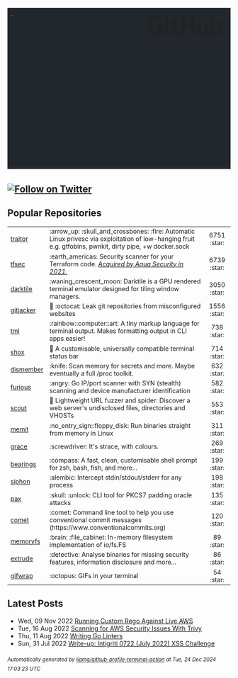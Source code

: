 ![gifOS](os.gif)

[![Follow on Twitter](https://shields.io/twitter/follow/liam_galvin?label=Follow)](https://twitter.com/liam_galvin) 
---

## Popular Repositories
<table>
<tr><td><a href="https://github.com/liamg/traitor">traitor</a></td><td>:arrow_up: :skull_and_crossbones: :fire: Automatic Linux privesc via exploitation of low-hanging fruit e.g. gtfobins, pwnkit, dirty pipe, +w docker.sock</td><td align="center" width="12%">6751 :star:</td></tr>
<tr><td><a href="https://github.com/aquasecurity/tfsec">tfsec</a></td><td>:earth_americas: Security scanner for your Terraform code. <i><a href='https://www.aquasec.com/news/aqua-security-acquires-tfsec/'>Acquired by Aqua Security in 2021.</a></i></td><td align="center" width="12%">6739 :star:</td></tr>
<tr><td><a href="https://github.com/liamg/darktile">darktile</a></td><td>:waning_crescent_moon: Darktile is a GPU rendered terminal emulator designed for tiling window managers. </td><td align="center" width="12%">3050 :star:</td></tr>
<tr><td><a href="https://github.com/liamg/gitjacker">gitjacker</a></td><td>🔪 :octocat: Leak git repositories from misconfigured websites</td><td align="center" width="12%">1556 :star:</td></tr>
<tr><td><a href="https://github.com/liamg/tml">tml</a></td><td>:rainbow::computer::art: A tiny markup language for terminal output. Makes formatting output in CLI apps easier!</td><td align="center" width="12%">738 :star:</td></tr>
<tr><td><a href="https://github.com/liamg/shox">shox</a></td><td>🍫 A customisable, universally compatible terminal status bar</td><td align="center" width="12%">714 :star:</td></tr>
<tr><td><a href="https://github.com/liamg/dismember">dismember</a></td><td>:knife: Scan memory for secrets and more. Maybe eventually a full /proc toolkit.</td><td align="center" width="12%">632 :star:</td></tr>
<tr><td><a href="https://github.com/liamg/furious">furious</a></td><td>:angry: Go IP/port scanner with SYN (stealth) scanning and device manufacturer identification</td><td align="center" width="12%">582 :star:</td></tr>
<tr><td><a href="https://github.com/liamg/scout">scout</a></td><td>🔭 Lightweight URL fuzzer and spider: Discover a web server's undisclosed files, directories and VHOSTs</td><td align="center" width="12%">553 :star:</td></tr>
<tr><td><a href="https://github.com/liamg/memit">memit</a></td><td>:no_entry_sign::floppy_disk: Run binaries straight from memory in Linux</td><td align="center" width="12%">311 :star:</td></tr>
<tr><td><a href="https://github.com/liamg/grace">grace</a></td><td>:screwdriver: It's strace, with colours.</td><td align="center" width="12%">269 :star:</td></tr>
<tr><td><a href="https://github.com/liamg/bearings">bearings</a></td><td>:compass: A fast, clean, customisable shell prompt for zsh, bash, fish, and more...</td><td align="center" width="12%">199 :star:</td></tr>
<tr><td><a href="https://github.com/liamg/siphon">siphon</a></td><td>:alembic: Intercept stdin/stdout/stderr for any process</td><td align="center" width="12%">198 :star:</td></tr>
<tr><td><a href="https://github.com/liamg/pax">pax</a></td><td>:skull: :unlock: CLI tool for PKCS7 padding oracle attacks</td><td align="center" width="12%">135 :star:</td></tr>
<tr><td><a href="https://github.com/liamg/comet">comet</a></td><td>:comet: Command line tool to help you use conventional commit messages (https://www.conventionalcommits.org)</td><td align="center" width="12%">120 :star:</td></tr>
<tr><td><a href="https://github.com/liamg/memoryfs">memoryfs</a></td><td>:brain: :file_cabinet: In-memory filesystem implementation of io/fs.FS</td><td align="center" width="12%">89 :star:</td></tr>
<tr><td><a href="https://github.com/liamg/extrude">extrude</a></td><td>:detective: Analyse binaries for missing security features, information disclosure and more...</td><td align="center" width="12%">86 :star:</td></tr>
<tr><td><a href="https://github.com/liamg/gifwrap">gifwrap</a></td><td>:octopus: GIFs in your terminal</td><td align="center" width="12%">54 :star:</td></tr>
</table>

## Latest Posts

 - Wed, 09 Nov 2022 [Running Custom Rego Against Live AWS](https://lia.mg/posts/custom-rego-for-aws/)
 - Tue, 16 Aug 2022 [Scanning for AWS Security Issues With Trivy](https://lia.mg/posts/trivy-aws/)
 - Thu, 11 Aug 2022 [Writing Go Linters](https://lia.mg/posts/writing-go-linters/)
 - Sun, 31 Jul 2022 [Write-up: Intigriti 0722 (July 2022) XSS Challenge](https://lia.mg/posts/intigriti-0722/)

<sub><i>Automatically generated by [liamg/github-profile-terminal-action](https://github.com/liamg/github-profile-terminal-action) at Tue, 24 Dec 2024 17:03:23 UTC</i></sub>
